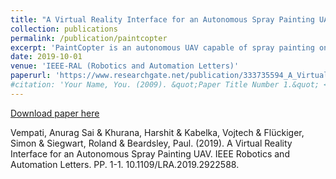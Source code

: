```yaml
---
title: "A Virtual Reality Interface for an Autonomous Spray Painting UAV"
collection: publications
permalink: /publication/paintcopter
excerpt: 'PaintCopter is an autonomous UAV capable of spray painting on complex 3D surfaces. This work aims to make PaintCopter more user-friendly and to enable more intuitive human-robot interaction. We propose a virtual reality interface that allows the user to immerse in a virtual environment, navigate around the target surface and paint at desired locations using a virtual spray-gun. A realistic paint simulator provides a real-time pre-visualization of the painting activity that can either be processed right away or stored to disk for later execution. An efficient optimization based planner uses this information to plan the painting task and execute it. The proposed planner maximizes the paint quality while respecting the spray nozzle constraints and platform dynamics. Our experiments show that the interface allows the user to make precise modifications to the target surface. Finally, we demonstrate the use of virtual reality interface to define a painting mission, and then the PaintCopter carrying out the mission to paint a desired multi-colored pattern on a 3D surface'
date: 2019-10-01
venue: 'IEEE-RAL (Robotics and Automation Letters)'
paperurl: 'https://www.researchgate.net/publication/333735594_A_Virtual_Reality_Interface_for_an_Autonomous_Spray_Painting_UAV'
#citation: 'Your Name, You. (2009). &quot;Paper Title Number 1.&quot; <i>Journal 1</i>. 1(1).'
---
```


[Download paper here](https://www.researchgate.net/publication/333735594_A_Virtual_Reality_Interface_for_an_Autonomous_Spray_Painting_UAV)

Vempati, Anurag Sai & Khurana, Harshit & Kabelka, Vojtech & Flückiger, Simon & Siegwart, Roland & Beardsley, Paul. (2019). A Virtual Reality Interface for an Autonomous Spray Painting UAV. IEEE Robotics and Automation Letters. PP. 1-1. 10.1109/LRA.2019.2922588.